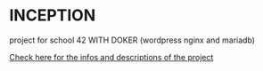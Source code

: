 # INCEPTION
 project for school 42 WITH DOKER (wordpress nginx and mariadb)

[Check here for the infos and descriptions of the project](https://www.notion.so/nitara/Inception-6be26fe78d1249a3a6ce71fd9f628d0b?pvs=4)
